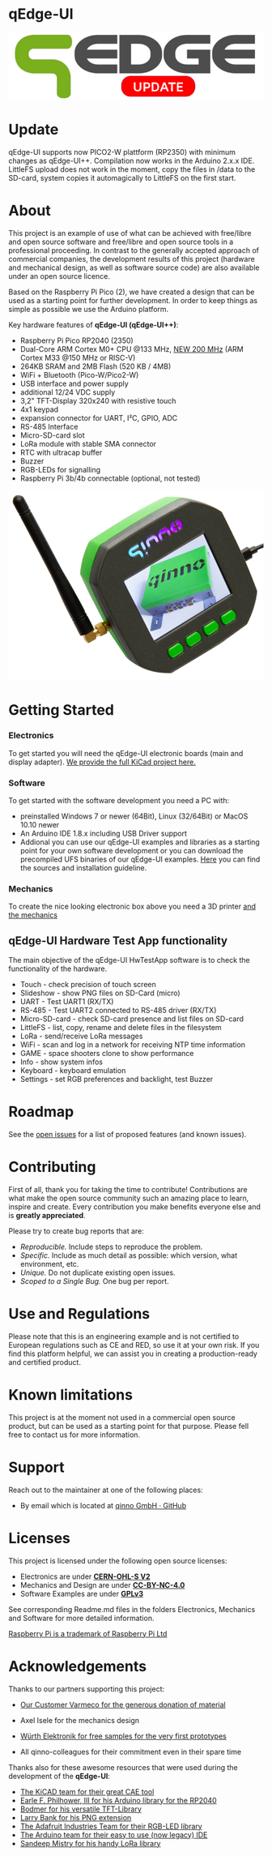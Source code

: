# qEdge-UI

![Preview](Images/qEdgeUpdate.png)
# Update
qEdge-UI supports now PICO2-W plattform (RP2350) with minimum changes as qEdge-UI++. Compilation now works in the Arduino 2.x.x IDE. LittleFS upload does not work in the moment, copy the files in /data to the SD-card, system copies it automagically to LittleFS on the first start. 

# About

This project is an example of use of what can be achieved with free/libre and open source software and free/libre and open source tools in a professional proceeding. 
In contrast to the generally accepted approach of commercial companies, the development results of this project (hardware and mechanical design, as well as software source code) are also available under an open source licence.

Based on the Raspberry Pi Pico (2), we have created a design that can be used as a starting point for further development. In order to keep things as simple as possible we use the Arduino platform.

Key hardware features of **qEdge-UI (qEdge-UI++)**:

- Raspberry Pi Pico RP2040 (2350)
- Dual-Core ARM Cortex M0+ CPU @133 MHz, [NEW 200 MHz](https://github.com/raspberrypi/pico-sdk/releases/tag/2.1.1) (ARM Cortex M33 @150 MHz or RISC-V)
- 264KB SRAM and 2MB Flash (520 KB / 4MB)
- WiFi + Bluetooth (Pico-W/Pico2-W)
- USB interface and power supply
- additional 12/24 VDC supply
- 3,2" TFT-Display 320x240 with resistive touch
- 4x1 keypad
- expansion connector for UART, I²C, GPIO, ADC
- RS-485 Interface
- Micro-SD-card slot
- LoRa module with stable SMA connector
- RTC with ultracap buffer
- Buzzer
- RGB-LEDs for signalling
- Raspberry Pi 3b/4b connectable (optional, not tested)

![Preview](Images/qEdge-UI-2_800.png)

# Getting Started

### Electronics

To get started you will need the qEdge-UI electronic boards (main and display adapter). [We provide the full KiCad project here.](Electronics)

### Software

To get started with the software development you need a PC with:

* preinstalled Windows 7 or newer (64Bit), Linux (32/64Bit) or MacOS 10.10 newer
* An Arduino IDE 1.8.x including USB Driver support
* Addional you can use our qEdge-UI examples and libraries as a starting point for your own software development or you can download the precompiled UFS binaries of our qEdge-UI examples. [Here](Software) you can find the sources and installation guideline.


### Mechanics

To create the nice looking electronic box above you need a 3D printer [and the mechanics](Mechanics)

## qEdge-UI Hardware Test App functionality

The main objective of the qEdge-UI HwTestApp software is to check the functionality of the hardware.

* Touch - check precision of touch screen
* Slideshow - show PNG files on SD-Card (micro)
* UART - Test UART1 (RX/TX)
* RS-485 - Test UART2 connected to RS-485 driver (RX/TX)
* Micro-SD-card - check SD-card presence and list files on SD-card
* LittleFS - list, copy, rename and delete files in the filesystem
* LoRa - send/receive LoRa messages
* WiFi - scan and log in a network for receiving NTP time information
* GAME - space shooters clone to show performance
* Info - show system infos
* Keyboard - keyboard emulation
* Settings - set RGB preferences and backlight, test Buzzer

# Roadmap

See the [open issues](https://github.com/qinno/qEdge-UI/issues) for a list of proposed features (and known issues).

# Contributing

First of all, thank you for taking the time to contribute! Contributions are what make the open source community such an amazing place to learn, inspire and create. Every contribution you make benefits everyone else and is **greatly appreciated**.

Please try to create bug reports that are:

- _Reproducible._ Include steps to reproduce the problem.
- _Specific._ Include as much detail as possible: which version, what environment, etc.
- _Unique._ Do not duplicate existing open issues.
- _Scoped to a Single Bug._ One bug per report.

# Use and Regulations

Please note that this is an engineering example and is not certified to European regulations such as CE and RED, so use it at your own risk. If you find this platform helpful, we can assist you in creating a production-ready and certified product.

# Known limitations

This project is at the moment not used in a commercial open source product, but can be used as a starting point for that purpose. Please fell free to contact us for more information.

# Support

Reach out to the maintainer at one of the following places:

- By email which is located at [qinno GmbH · GitHub](https://github.com/qinno)

# Licenses

This project is licensed under the following open source licenses:
* Electronics are under [**CERN-OHL-S V2**](https://ohwr.org/cern_ohl_s_v2.txt)
* Mechanics and Design are under [**CC-BY-NC-4.0**](https://creativecommons.org/licenses/by-nc/4.0/legalcode)
* Software Examples are under [**GPLv3**](https://www.gnu.org/licenses/gpl-3.0.en.html)
   
See corresponding Readme.md files in the folders Electronics, Mechanics and Software for more detailed information.

[Raspberry Pi is a trademark of Raspberry Pi Ltd](http://www.raspberrypi.com/)

# Acknowledgements

Thanks to our partners supporting this project:

* [Our Customer Varmeco for the generous donation of material](https://varmeco.de)

* Axel Isele for the mechanics design

* [Würth Elektronik for free samples for the very first prototypes](https://www.we-online.com/de)

* All qinno-colleagues for their commitment even in their spare time

Thanks also for these awesome resources that were used during the development of the **qEdge-UI**:

* [The KiCAD team for their great CAE tool](https://www.kicad.org/)
* [Earle F. Philhower, III for his Arduino library for the RP2040](https://github.com/earlephilhower/arduino-pico)
* [Bodmer for his versatile TFT-Library](https://github.com/Bodmer/TFT_eSPI)
* [Larry Bank for his PNG extension](https://github.com/bitbank2/PNGdec)
* [The Adafruit Industries Team for their RGB-LED library](https://github.com/adafruit/Adafruit_NeoPixel)
* [The Arduino team for their easy to use (now legacy) IDE](https://www.arduino.cc/en/software)
* [Sandeep Mistry for his handy LoRa library](https://github.com/sandeepmistry/arduino-LoRa)
